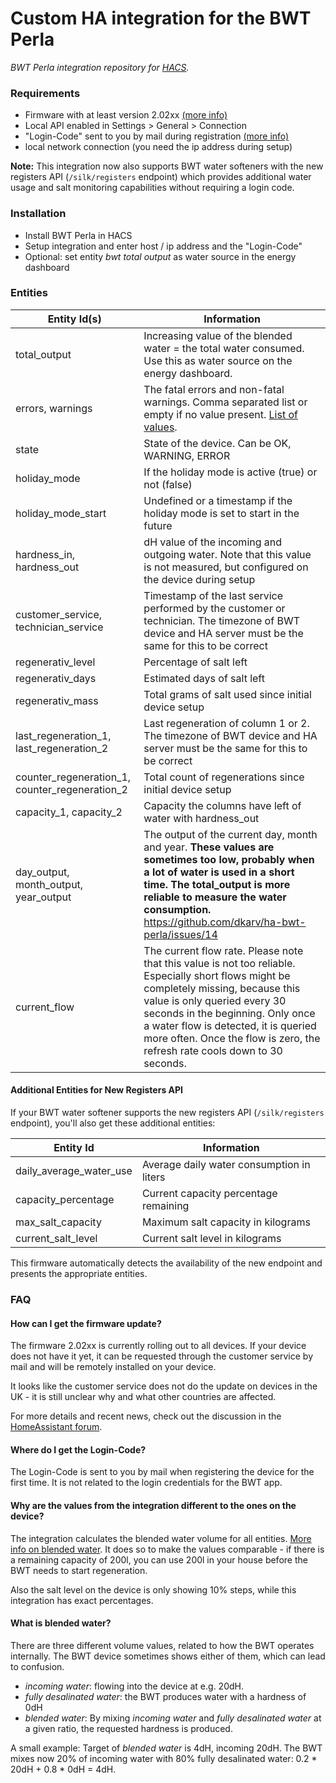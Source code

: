# Custom HA integration for the BWT Perla

_BWT Perla integration repository for [HACS](https://github.com/custom-components/hacs)._
<!--
[![Open your Home Assistant instance and open a repository inside the Home Assistant Community Store.](https://my.home-assistant.io/badges/hacs_repository.svg)](https://my.home-assistant.io/redirect/hacs_repository/?owner=dkarv&repository=ha-bwt-perla)
-->
### Requirements

* Firmware with at least version 2.02xx [(more info)](#how-can-i-get-the-firmware-update)
* Local API enabled in Settings > General > Connection
* "Login-Code" sent to you by mail during registration [(more info)](#where-do-i-get-the-login-code)
* local network connection (you need the ip address during setup)

**Note:** This integration now also supports BWT water softeners with the new registers API (`/silk/registers` endpoint) which provides additional water usage and salt monitoring capabilities without requiring a login code.

### Installation

* Install BWT Perla in HACS
* Setup integration and enter host / ip address and the "Login-Code"
* Optional: set entity _bwt total output_ as water source in the energy dashboard

### Entities

| Entity Id(s) | Information |
| ------------- | ------------- |
| total_output | Increasing value of the blended water = the total water consumed. Use this as water source on the energy dashboard. |
| errors, warnings | The fatal errors and non-fatal warnings. Comma separated list or empty if no value present. [List of values](https://github.com/dkarv/bwt_api/blob/main/src/bwt_api/error.py). |
| state | State of the device. Can be OK, WARNING, ERROR |
| holiday_mode | If the holiday mode is active (true) or not (false) |
| holiday_mode_start | Undefined or a timestamp if the holiday mode is set to start in the future |
| hardness_in, hardness_out | dH value of the incoming and outgoing water. Note that this value is not measured, but configured on the device during setup |
| customer_service, technician_service | Timestamp of the last service performed by the customer or technician. The timezone of BWT device and HA server must be the same for this to be correct |
| regenerativ_level | Percentage of salt left |
| regenerativ_days | Estimated days of salt left |
| regenerativ_mass | Total grams of salt used since initial device setup |
| last_regeneration_1, last_regeneration_2 | Last regeneration of column 1 or 2. The timezone of BWT device and HA server must be the same for this to be correct |
| counter_regeneration_1, counter_regeneration_2 | Total count of regenerations since initial device setup |
| capacity_1, capacity_2 | Capacity the columns have left of water with hardness_out |
| day_output, month_output, year_output | The output of the current day, month and year. **These values are sometimes too low, probably when a lot of water is used in a short time. The total_output is more reliable to measure the water consumption.** https://github.com/dkarv/ha-bwt-perla/issues/14 |
| current_flow | The current flow rate. Please note that this value is not too reliable. Especially short flows might be completely missing, because this value is only queried every 30 seconds in the beginning. Only once a water flow is detected, it is queried more often. Once the flow is zero, the refresh rate cools down to 30 seconds. |

#### Additional Entities for New Registers API

If your BWT water softener supports the new registers API (`/silk/registers` endpoint), you'll also get these additional entities:

| Entity Id | Information |
| ------------- | ------------- |
| daily_average_water_use | Average daily water consumption in liters |
| capacity_percentage | Current capacity percentage remaining |
| max_salt_capacity | Maximum salt capacity in kilograms |
| current_salt_level | Current salt level in kilograms |

This firmware automatically detects the availability of the new endpoint and presents the appropriate entities.


### FAQ

#### How can I get the firmware update?

The firmware 2.02xx is currently rolling out to all devices. If your device does not have it yet, it can be requested through the customer service by mail and will be remotely installed on your device.

It looks like the customer service does not do the update on devices in the UK - it is still unclear why and what other countries are affected.

For more details and recent news, check out the discussion in the [HomeAssistant forum](https://community.home-assistant.io/t/bwt-best-water-tech-nology-support/270745/9999).

#### Where do I get the Login-Code?

The Login-Code is sent to you by mail when registering the device for the first time. It is not related to the login credentials for the BWT app.

#### Why are the values from the integration different to the ones on the device?

The integration calculates the blended water volume for all entities. [More info on blended water](#what-is-blended-water).
It does so to make the values comparable - if there is a remaining capacity of 200l, you can use 200l in your house before the BWT needs to start regeneration.

Also the salt level on the device is only showing 10% steps, while this integration has exact percentages.

#### What is blended water?

There are three different volume values, related to how the BWT operates internally. The BWT device sometimes shows either of them, which can lead to confusion.

* _incoming water_: flowing into the device at e.g. 20dH.
* _fully desalinated water_: the BWT produces water with a hardness of 0dH
* _blended water_: By mixing _incoming water_ and _fully desalinated water_ at a given ratio, the requested hardness is produced.

A small example: Target of _blended water_ is 4dH, incoming 20dH. The BWT mixes now 20% of incoming water with 80% fully desalinated water: 0.2 * 20dH + 0.8 * 0dH = 4dH.

